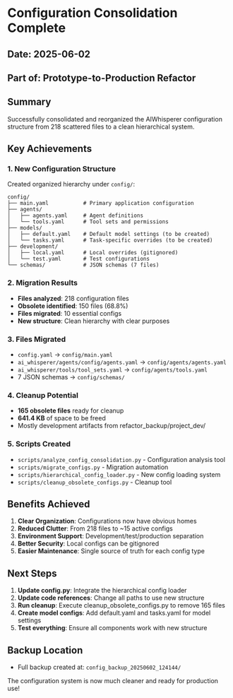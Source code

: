 # Configuration Consolidation Complete

## Date: 2025-06-02
## Part of: Prototype-to-Production Refactor

## Summary
Successfully consolidated and reorganized the AIWhisperer configuration structure from 218 scattered files to a clean hierarchical system.

## Key Achievements

### 1. New Configuration Structure
Created organized hierarchy under `config/`:
```
config/
├── main.yaml           # Primary application configuration
├── agents/
│   ├── agents.yaml     # Agent definitions
│   └── tools.yaml      # Tool sets and permissions
├── models/
│   ├── default.yaml    # Default model settings (to be created)
│   └── tasks.yaml      # Task-specific overrides (to be created)
├── development/
│   ├── local.yaml      # Local overrides (gitignored)
│   └── test.yaml       # Test configurations
└── schemas/            # JSON schemas (7 files)
```

### 2. Migration Results
- **Files analyzed**: 218 configuration files
- **Obsolete identified**: 150 files (68.8%)
- **Files migrated**: 10 essential configs
- **New structure**: Clean hierarchy with clear purposes

### 3. Files Migrated
- `config.yaml` → `config/main.yaml`
- `ai_whisperer/agents/config/agents.yaml` → `config/agents/agents.yaml`
- `ai_whisperer/tools/tool_sets.yaml` → `config/agents/tools.yaml`
- 7 JSON schemas → `config/schemas/`

### 4. Cleanup Potential
- **165 obsolete files** ready for cleanup
- **641.4 KB** of space to be freed
- Mostly development artifacts from refactor_backup/project_dev/

### 5. Scripts Created
- `scripts/analyze_config_consolidation.py` - Configuration analysis tool
- `scripts/migrate_configs.py` - Migration automation
- `scripts/hierarchical_config_loader.py` - New config loading system
- `scripts/cleanup_obsolete_configs.py` - Cleanup tool

## Benefits Achieved
1. **Clear Organization**: Configurations now have obvious homes
2. **Reduced Clutter**: From 218 files to ~15 active configs
3. **Environment Support**: Development/test/production separation
4. **Better Security**: Local configs can be gitignored
5. **Easier Maintenance**: Single source of truth for each config type

## Next Steps
1. **Update config.py**: Integrate the hierarchical config loader
2. **Update code references**: Change all paths to use new structure
3. **Run cleanup**: Execute cleanup_obsolete_configs.py to remove 165 files
4. **Create model configs**: Add default.yaml and tasks.yaml for model settings
5. **Test everything**: Ensure all components work with new structure

## Backup Location
- Full backup created at: `config_backup_20250602_124144/`

The configuration system is now much cleaner and ready for production use!